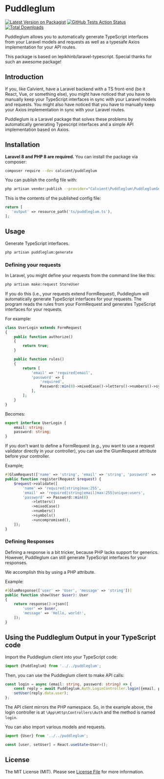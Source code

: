 # Puddleglum

[![Latest Version on Packagist](https://img.shields.io/packagist/v/calvient/puddleglum.svg?style=flat-square)](https://packagist.org/packages/based/laravel-typescript)
[![GitHub Tests Action Status](https://img.shields.io/github/workflow/status/calvient/puddle-glum/run-tests?label=tests)](https://github.com/lepikhinb/laravel-typescript/actions?query=workflow%3Arun-tests+branch%3Amain)
[![Total Downloads](https://img.shields.io/packagist/dt/calvient/puddleglum.svg?style=flat-square)](https://packagist.org/packages/based/laravel-typescript)

Puddleglum allows you to automatically generate TypeScript interfaces from your Laravel models and requests as well as
a typesafe Axios implementation for your API routes.

This package is based on lepikhinb/laravel-typescript. Special thanks for such an awesome package!

## Introduction

If you, like Calvient, have a Laravel backend with a TS front-end (be it React, Vue, or something else),
you might have noticed that you have to manually keep your TypeScript interfaces in sync with your Laravel models and
requests.
You might also have noticed that you have to manually keep your Axios implementation in sync with your Laravel routes.

Puddleglum is a Laravel package that solves these problems by automatically generating Typescript interfaces and a simple API implementation based on Axios.

## Installation

**Laravel 8 and PHP 8 are required.**
You can install the package via composer:

```bash
composer require --dev calvient/puddleglum
```

You can publish the config file with:

```bash
php artisan vendor:publish --provider="Calvient\Puddleglum\PuddleglumServiceProvider" --tag="puddleglum-config"
```

This is the contents of the published config file:

```php
return [
   'output' => resource_path('ts/puddleglum.ts'),
];
```

## Usage

Generate TypeScript interfaces.

```bash
php artisan puddleglum:generate
```

### Defining your requests

In Laravel, you might define your requests from the command line like this:

```bash
php artisan make:request StoreUser
```

If you do this (i.e., your requests extend FormRequest), Puddleglum will automatically generate TypeScript interfaces
for your requests. The program reads the rules from your FormRequest and generates TypeScript interfaces for your
requests.

For example:

```php 
class UserLogin extends FormRequest
{
	public function authorize()
	{
		return true;
	}

	public function rules()
	{
		return [
			'email' => 'required|email',
			'password' => [
				'required',
				Password::min(8)->mixedCase()->letters()->numbers()->symbols()->uncompromised(),
			],
		];
	}
}

```

Becomes:
```typescript
export interface UserLogin {
	email: string;
	password: string;
}
```

If you don't want to define a FormRequest (e.g., you want to use a request validator directly in your controller),
you can use the GlumRequest attribute before your controller.

Example;
```php
#[GlumRequest(['name' => 'string', 'email' => 'string', 'password' => 'string'])]
public function register(Request $request) {
    $request->validate([
        'name' => 'required|string|max:255',
        'email' => 'required|string|email|max:255|unique:users',
        'password' => Password::min(8)
            ->letters()
            ->mixedCase()
            ->numbers()
            ->symbols()
            ->uncompromised(),
    ]);
}
```

### Defining Responses

Defining a response is a bit tricker, because PHP lacks support for generics. However, Puddleglum can still generate
TypeScript interfaces for your responses.

We accomplish this by using a PHP attribute.

Example:

```php
#[GlumResponse(['user' => 'User', 'message' => 'string'])]
public function show(User $user): User
{
    return response()->json([
        'user' => $user,
        'message' => 'Hello, world!',
    ]);
}
```

## Using the Puddleglum Output in your TypeScript code
Import the Puddleglum client into your TypeScript code:

```typescript
import {Puddleglum} from '../../puddleglum';
```

Then, you can use the Puddleglum client to make API calls:

```typescript
const login = async (email: string, password: string) => {
    const reply = await Puddleglum.Auth.LoginController.login({email, password});
    setUser(reply.data.user);
};
```

The API client mirrors the PHP namespace.  So, in the example 
above, the login controller is at `\App\Http\Controllers\Auth` 
and the method is named `login`.

You can also import various models and requests.
```typescript
import {User} from '../../puddleglum';

const [user, setUser] = React.useState<User>();
```



## License

The MIT License (MIT). Please see [License File](LICENSE.md) for more information.
